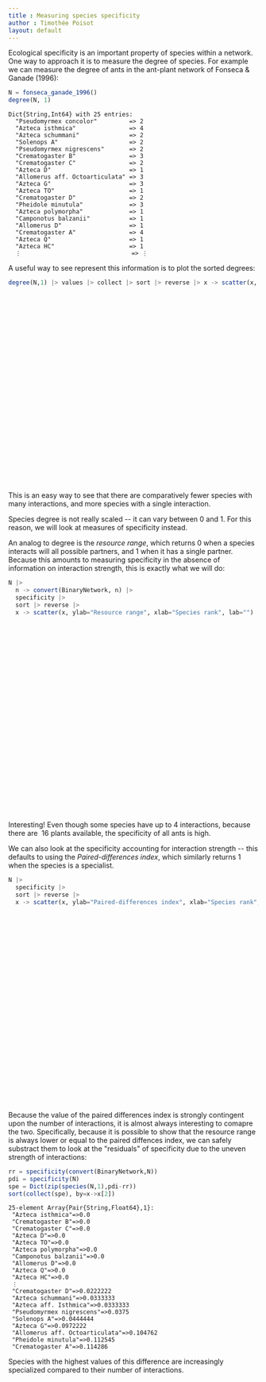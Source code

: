 ```yaml
---
title : Measuring species specificity
author : Timothée Poisot
layout: default
---
```





Ecological specificity is an important property of species within a network. One
way to approach it is to measure the degree of species. For example we can
measure the degree of ants in the ant-plant network of Fonseca & Ganade (1996):

````julia
N = fonseca_ganade_1996()
degree(N, 1)
````


````
Dict{String,Int64} with 25 entries:
  "Pseudomyrmex concolor"         => 2
  "Azteca isthmica"               => 4
  "Azteca schummani"              => 2
  "Solenops A"                    => 2
  "Pseudomyrmex nigrescens"       => 2
  "Crematogaster B"               => 3
  "Crematogaster C"               => 2
  "Azteca D"                      => 1
  "Allomerus aff. Octoarticulata" => 3
  "Azteca G"                      => 3
  "Azteca TO"                     => 1
  "Crematogaster D"               => 2
  "Pheidole minutula"             => 3
  "Azteca polymorpha"             => 1
  "Camponotus balzanii"           => 1
  "Allomerus D"                   => 1
  "Crematogaster A"               => 4
  "Azteca Q"                      => 1
  "Azteca HC"                     => 1
  ⋮                               => ⋮
````





A useful way to see represent this information is to plot the sorted degrees:

````julia
degree(N,1) |> values |> collect |> sort |> reverse |> x -> scatter(x, ylab="Species degree", xlab="Species rank", lab="")
````



<div id="1551b8be-86d4-4018-8bf9-5dfc5580522e" style="width:576px;height:384px;"></div>
<script>
PLOT = document.getElementById('1551b8be-86d4-4018-8bf9-5dfc5580522e');
Plotly.plot(PLOT, [{"showlegend":false,"mode":"markers","xaxis":"x1","colorbar":{"title":""},"marker":{"symbol":"circle","color":["rgba(0, 154, 250, 1.000)","rgba(0, 154, 250, 1.000)","rgba(0, 154, 250, 1.000)","rgba(0, 154, 250, 1.000)","rgba(0, 154, 250, 1.000)","rgba(0, 154, 250, 1.000)","rgba(0, 154, 250, 1.000)","rgba(0, 154, 250, 1.000)","rgba(0, 154, 250, 1.000)","rgba(0, 154, 250, 1.000)","rgba(0, 154, 250, 1.000)","rgba(0, 154, 250, 1.000)","rgba(0, 154, 250, 1.000)","rgba(0, 154, 250, 1.000)","rgba(0, 154, 250, 1.000)","rgba(0, 154, 250, 1.000)","rgba(0, 154, 250, 1.000)","rgba(0, 154, 250, 1.000)","rgba(0, 154, 250, 1.000)","rgba(0, 154, 250, 1.000)","rgba(0, 154, 250, 1.000)","rgba(0, 154, 250, 1.000)","rgba(0, 154, 250, 1.000)","rgba(0, 154, 250, 1.000)","rgba(0, 154, 250, 1.000)"],"line":{"color":["rgba(0, 0, 0, 1.000)","rgba(0, 0, 0, 1.000)","rgba(0, 0, 0, 1.000)","rgba(0, 0, 0, 1.000)","rgba(0, 0, 0, 1.000)","rgba(0, 0, 0, 1.000)","rgba(0, 0, 0, 1.000)","rgba(0, 0, 0, 1.000)","rgba(0, 0, 0, 1.000)","rgba(0, 0, 0, 1.000)","rgba(0, 0, 0, 1.000)","rgba(0, 0, 0, 1.000)","rgba(0, 0, 0, 1.000)","rgba(0, 0, 0, 1.000)","rgba(0, 0, 0, 1.000)","rgba(0, 0, 0, 1.000)","rgba(0, 0, 0, 1.000)","rgba(0, 0, 0, 1.000)","rgba(0, 0, 0, 1.000)","rgba(0, 0, 0, 1.000)","rgba(0, 0, 0, 1.000)","rgba(0, 0, 0, 1.000)","rgba(0, 0, 0, 1.000)","rgba(0, 0, 0, 1.000)","rgba(0, 0, 0, 1.000)"],"width":1},"size":8},"y":[4,4,3,3,3,3,2,2,2,2,2,2,2,2,2,1,1,1,1,1,1,1,1,1,1],"type":"scatter","name":"","yaxis":"y1","x":[1,2,3,4,5,6,7,8,9,10,11,12,13,14,15,16,17,18,19,20,21,22,23,24,25]}], {"showlegend":true,"paper_bgcolor":"rgba(255, 255, 255, 1.000)","xaxis1":{"showticklabels":true,"gridwidth":0.5,"tickvals":[5.0,10.0,15.0,20.0,25.0],"visible":true,"ticks":"inside","range":[0.28,25.72],"domain":[0.048791101633129184,0.9931649168853893],"tickmode":"array","linecolor":"rgba(0, 0, 0, 1.000)","showgrid":true,"title":"Species rank","mirror":false,"tickangle":0,"showline":true,"gridcolor":"rgba(0, 0, 0, 0.100)","titlefont":{"color":"rgba(0, 0, 0, 1.000)","family":"sans-serif","size":15},"tickcolor":"rgb(0, 0, 0)","ticktext":["5","10","15","20","25"],"zeroline":false,"type":"-","tickfont":{"color":"rgba(0, 0, 0, 1.000)","family":"sans-serif","size":11},"zerolinecolor":"rgba(0, 0, 0, 1.000)","anchor":"y1"},"annotations":[],"height":384,"margin":{"l":0,"b":20,"r":0,"t":20},"plot_bgcolor":"rgba(255, 255, 255, 1.000)","yaxis1":{"showticklabels":true,"gridwidth":0.5,"tickvals":[1.0,2.0,3.0,4.0],"visible":true,"ticks":"inside","range":[0.91,4.09],"domain":[0.07897368948673088,0.989747375328084],"tickmode":"array","linecolor":"rgba(0, 0, 0, 1.000)","showgrid":true,"title":"Species degree","mirror":false,"tickangle":0,"showline":true,"gridcolor":"rgba(0, 0, 0, 0.100)","titlefont":{"color":"rgba(0, 0, 0, 1.000)","family":"sans-serif","size":15},"tickcolor":"rgb(0, 0, 0)","ticktext":["1","2","3","4"],"zeroline":false,"type":"-","tickfont":{"color":"rgba(0, 0, 0, 1.000)","family":"sans-serif","size":11},"zerolinecolor":"rgba(0, 0, 0, 1.000)","anchor":"x1"},"legend":{"bordercolor":"rgba(0, 0, 0, 1.000)","bgcolor":"rgba(255, 255, 255, 1.000)","font":{"color":"rgba(0, 0, 0, 1.000)","family":"sans-serif","size":11},"y":1.0,"x":1.0},"width":576});
</script>




This is an easy way to see that there are comparatively fewer species with many
interactions, and more species with a single interaction.

Species degree is not really scaled -- it can vary between 0 and 1. For this
reason, we will look at measures of specificity instead.

An analog to degree is the *resource range*, which returns 0 when a species
interacts will all possible partners, and 1 when it has a single partner.
Because this amounts to measuring specificity in the absence of information on
interaction strength, this is exactly what we will do:

````julia
N |>
  n -> convert(BinaryNetwork, n) |>
  specificity |>
  sort |> reverse |>
  x -> scatter(x, ylab="Resource range", xlab="Species rank", lab="")
````



<div id="b19b8537-f3b8-48bc-bb5f-48b35ff7d027" style="width:576px;height:384px;"></div>
<script>
PLOT = document.getElementById('b19b8537-f3b8-48bc-bb5f-48b35ff7d027');
Plotly.plot(PLOT, [{"showlegend":false,"mode":"markers","xaxis":"x1","colorbar":{"title":""},"marker":{"symbol":"circle","color":["rgba(0, 154, 250, 1.000)","rgba(0, 154, 250, 1.000)","rgba(0, 154, 250, 1.000)","rgba(0, 154, 250, 1.000)","rgba(0, 154, 250, 1.000)","rgba(0, 154, 250, 1.000)","rgba(0, 154, 250, 1.000)","rgba(0, 154, 250, 1.000)","rgba(0, 154, 250, 1.000)","rgba(0, 154, 250, 1.000)","rgba(0, 154, 250, 1.000)","rgba(0, 154, 250, 1.000)","rgba(0, 154, 250, 1.000)","rgba(0, 154, 250, 1.000)","rgba(0, 154, 250, 1.000)","rgba(0, 154, 250, 1.000)","rgba(0, 154, 250, 1.000)","rgba(0, 154, 250, 1.000)","rgba(0, 154, 250, 1.000)","rgba(0, 154, 250, 1.000)","rgba(0, 154, 250, 1.000)","rgba(0, 154, 250, 1.000)","rgba(0, 154, 250, 1.000)","rgba(0, 154, 250, 1.000)","rgba(0, 154, 250, 1.000)"],"line":{"color":["rgba(0, 0, 0, 1.000)","rgba(0, 0, 0, 1.000)","rgba(0, 0, 0, 1.000)","rgba(0, 0, 0, 1.000)","rgba(0, 0, 0, 1.000)","rgba(0, 0, 0, 1.000)","rgba(0, 0, 0, 1.000)","rgba(0, 0, 0, 1.000)","rgba(0, 0, 0, 1.000)","rgba(0, 0, 0, 1.000)","rgba(0, 0, 0, 1.000)","rgba(0, 0, 0, 1.000)","rgba(0, 0, 0, 1.000)","rgba(0, 0, 0, 1.000)","rgba(0, 0, 0, 1.000)","rgba(0, 0, 0, 1.000)","rgba(0, 0, 0, 1.000)","rgba(0, 0, 0, 1.000)","rgba(0, 0, 0, 1.000)","rgba(0, 0, 0, 1.000)","rgba(0, 0, 0, 1.000)","rgba(0, 0, 0, 1.000)","rgba(0, 0, 0, 1.000)","rgba(0, 0, 0, 1.000)","rgba(0, 0, 0, 1.000)"],"width":1},"size":8},"y":[1.0,1.0,1.0,1.0,1.0,1.0,1.0,1.0,1.0,1.0,0.9333333333333333,0.9333333333333333,0.9333333333333333,0.9333333333333333,0.9333333333333333,0.9333333333333333,0.9333333333333333,0.9333333333333333,0.9333333333333333,0.8666666666666667,0.8666666666666667,0.8666666666666667,0.8666666666666667,0.8,0.8],"type":"scatter","name":"","yaxis":"y1","x":[1,2,3,4,5,6,7,8,9,10,11,12,13,14,15,16,17,18,19,20,21,22,23,24,25]}], {"showlegend":true,"paper_bgcolor":"rgba(255, 255, 255, 1.000)","xaxis1":{"showticklabels":true,"gridwidth":0.5,"tickvals":[5.0,10.0,15.0,20.0,25.0],"visible":true,"ticks":"inside","range":[0.28,25.72],"domain":[0.09508739792942547,0.9931649168853893],"tickmode":"array","linecolor":"rgba(0, 0, 0, 1.000)","showgrid":true,"title":"Species rank","mirror":false,"tickangle":0,"showline":true,"gridcolor":"rgba(0, 0, 0, 0.100)","titlefont":{"color":"rgba(0, 0, 0, 1.000)","family":"sans-serif","size":15},"tickcolor":"rgb(0, 0, 0)","ticktext":["5","10","15","20","25"],"zeroline":false,"type":"-","tickfont":{"color":"rgba(0, 0, 0, 1.000)","family":"sans-serif","size":11},"zerolinecolor":"rgba(0, 0, 0, 1.000)","anchor":"y1"},"annotations":[],"height":384,"margin":{"l":0,"b":20,"r":0,"t":20},"plot_bgcolor":"rgba(255, 255, 255, 1.000)","yaxis1":{"showticklabels":true,"gridwidth":0.5,"tickvals":[0.8,0.8500000000000001,0.9,0.9500000000000001,1.0],"visible":true,"ticks":"inside","range":[0.794,1.006],"domain":[0.07897368948673088,0.989747375328084],"tickmode":"array","linecolor":"rgba(0, 0, 0, 1.000)","showgrid":true,"title":"Resource range","mirror":false,"tickangle":0,"showline":true,"gridcolor":"rgba(0, 0, 0, 0.100)","titlefont":{"color":"rgba(0, 0, 0, 1.000)","family":"sans-serif","size":15},"tickcolor":"rgb(0, 0, 0)","ticktext":["0.80","0.85","0.90","0.95","1.00"],"zeroline":false,"type":"-","tickfont":{"color":"rgba(0, 0, 0, 1.000)","family":"sans-serif","size":11},"zerolinecolor":"rgba(0, 0, 0, 1.000)","anchor":"x1"},"legend":{"bordercolor":"rgba(0, 0, 0, 1.000)","bgcolor":"rgba(255, 255, 255, 1.000)","font":{"color":"rgba(0, 0, 0, 1.000)","family":"sans-serif","size":11},"y":1.0,"x":1.0},"width":576});
</script>




Interesting! Even though some species have up to 
4 interactions, because there are 
16
plants available, the specificity of all ants is high.

We can also look at the specificity accounting for interaction strength -- this
defaults to using the *Paired-differences index*, which similarly returns 1 when
the species is a specialist.

````julia
N |>
  specificity |>
  sort |> reverse |>
  x -> scatter(x, ylab="Paired-differences index", xlab="Species rank", lab="")
````



<div id="ca83308b-0b6c-4623-88c0-89b5c65219af" style="width:576px;height:384px;"></div>
<script>
PLOT = document.getElementById('ca83308b-0b6c-4623-88c0-89b5c65219af');
Plotly.plot(PLOT, [{"showlegend":false,"mode":"markers","xaxis":"x1","colorbar":{"title":""},"marker":{"symbol":"circle","color":["rgba(0, 154, 250, 1.000)","rgba(0, 154, 250, 1.000)","rgba(0, 154, 250, 1.000)","rgba(0, 154, 250, 1.000)","rgba(0, 154, 250, 1.000)","rgba(0, 154, 250, 1.000)","rgba(0, 154, 250, 1.000)","rgba(0, 154, 250, 1.000)","rgba(0, 154, 250, 1.000)","rgba(0, 154, 250, 1.000)","rgba(0, 154, 250, 1.000)","rgba(0, 154, 250, 1.000)","rgba(0, 154, 250, 1.000)","rgba(0, 154, 250, 1.000)","rgba(0, 154, 250, 1.000)","rgba(0, 154, 250, 1.000)","rgba(0, 154, 250, 1.000)","rgba(0, 154, 250, 1.000)","rgba(0, 154, 250, 1.000)","rgba(0, 154, 250, 1.000)","rgba(0, 154, 250, 1.000)","rgba(0, 154, 250, 1.000)","rgba(0, 154, 250, 1.000)","rgba(0, 154, 250, 1.000)","rgba(0, 154, 250, 1.000)"],"line":{"color":["rgba(0, 0, 0, 1.000)","rgba(0, 0, 0, 1.000)","rgba(0, 0, 0, 1.000)","rgba(0, 0, 0, 1.000)","rgba(0, 0, 0, 1.000)","rgba(0, 0, 0, 1.000)","rgba(0, 0, 0, 1.000)","rgba(0, 0, 0, 1.000)","rgba(0, 0, 0, 1.000)","rgba(0, 0, 0, 1.000)","rgba(0, 0, 0, 1.000)","rgba(0, 0, 0, 1.000)","rgba(0, 0, 0, 1.000)","rgba(0, 0, 0, 1.000)","rgba(0, 0, 0, 1.000)","rgba(0, 0, 0, 1.000)","rgba(0, 0, 0, 1.000)","rgba(0, 0, 0, 1.000)","rgba(0, 0, 0, 1.000)","rgba(0, 0, 0, 1.000)","rgba(0, 0, 0, 1.000)","rgba(0, 0, 0, 1.000)","rgba(0, 0, 0, 1.000)","rgba(0, 0, 0, 1.000)","rgba(0, 0, 0, 1.000)"],"width":1},"size":8},"y":[1.0,1.0,1.0,1.0,1.0,1.0,1.0,1.0,1.0,1.0,0.9792114695340501,0.9777777777777779,0.9714285714285714,0.9708333333333333,0.9666666666666667,0.9666666666666667,0.9638888888888889,0.9555555555555556,0.9407407407407408,0.9333333333333333,0.9333333333333333,0.9333333333333333,0.9142857142857144,0.8666666666666667,0.8],"type":"scatter","name":"","yaxis":"y1","x":[1,2,3,4,5,6,7,8,9,10,11,12,13,14,15,16,17,18,19,20,21,22,23,24,25]}], {"showlegend":true,"paper_bgcolor":"rgba(255, 255, 255, 1.000)","xaxis1":{"showticklabels":true,"gridwidth":0.5,"tickvals":[5.0,10.0,15.0,20.0,25.0],"visible":true,"ticks":"inside","range":[0.28,25.72],"domain":[0.09508739792942547,0.9931649168853893],"tickmode":"array","linecolor":"rgba(0, 0, 0, 1.000)","showgrid":true,"title":"Species rank","mirror":false,"tickangle":0,"showline":true,"gridcolor":"rgba(0, 0, 0, 0.100)","titlefont":{"color":"rgba(0, 0, 0, 1.000)","family":"sans-serif","size":15},"tickcolor":"rgb(0, 0, 0)","ticktext":["5","10","15","20","25"],"zeroline":false,"type":"-","tickfont":{"color":"rgba(0, 0, 0, 1.000)","family":"sans-serif","size":11},"zerolinecolor":"rgba(0, 0, 0, 1.000)","anchor":"y1"},"annotations":[],"height":384,"margin":{"l":0,"b":20,"r":0,"t":20},"plot_bgcolor":"rgba(255, 255, 255, 1.000)","yaxis1":{"showticklabels":true,"gridwidth":0.5,"tickvals":[0.8,0.8500000000000001,0.9,0.9500000000000001,1.0],"visible":true,"ticks":"inside","range":[0.794,1.006],"domain":[0.07897368948673088,0.989747375328084],"tickmode":"array","linecolor":"rgba(0, 0, 0, 1.000)","showgrid":true,"title":"Paired-differences index","mirror":false,"tickangle":0,"showline":true,"gridcolor":"rgba(0, 0, 0, 0.100)","titlefont":{"color":"rgba(0, 0, 0, 1.000)","family":"sans-serif","size":15},"tickcolor":"rgb(0, 0, 0)","ticktext":["0.80","0.85","0.90","0.95","1.00"],"zeroline":false,"type":"-","tickfont":{"color":"rgba(0, 0, 0, 1.000)","family":"sans-serif","size":11},"zerolinecolor":"rgba(0, 0, 0, 1.000)","anchor":"x1"},"legend":{"bordercolor":"rgba(0, 0, 0, 1.000)","bgcolor":"rgba(255, 255, 255, 1.000)","font":{"color":"rgba(0, 0, 0, 1.000)","family":"sans-serif","size":11},"y":1.0,"x":1.0},"width":576});
</script>




Because the value of the paired differences index is strongly contingent upon
the number of interactions, it is almost always interesting to comapre the two.
Specifically, because it is possible to show that the resource range is always
lower or equal to the paired diffences index, we can safely substract them to
look at the "residuals" of specificity due to the uneven strength of
interactions:

````julia
rr = specificity(convert(BinaryNetwork,N))
pdi = specificity(N)
spe = Dict(zip(species(N,1),pdi-rr))
sort(collect(spe), by=x->x[2])
````


````
25-element Array{Pair{String,Float64},1}:
 "Azteca isthmica"=>0.0                   
 "Crematogaster B"=>0.0                   
 "Crematogaster C"=>0.0                   
 "Azteca D"=>0.0                          
 "Azteca TO"=>0.0                         
 "Azteca polymorpha"=>0.0                 
 "Camponotus balzanii"=>0.0               
 "Allomerus D"=>0.0                       
 "Azteca Q"=>0.0                          
 "Azteca HC"=>0.0                         
 ⋮                                        
 "Crematogaster D"=>0.0222222             
 "Azteca schummani"=>0.0333333            
 "Azteca aff. Isthmica"=>0.0333333        
 "Pseudomyrmex nigrescens"=>0.0375        
 "Solenops A"=>0.0444444                  
 "Azteca G"=>0.0972222                    
 "Allomerus aff. Octoarticulata"=>0.104762
 "Pheidole minutula"=>0.112545            
 "Crematogaster A"=>0.114286
````





Species with the highest values of this difference are increasingly specialized
compared to their number of interactions.
